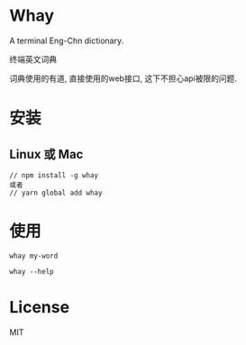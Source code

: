 # Whay
A terminal Eng-Chn dictionary.

终端英文词典

词典使用的有道, 直接使用的web接口, 这下不担心api被限的问题.

# 安装

## Linux 或 Mac

```
// npm install -g whay
或者
// yarn global add whay
```

# 使用

```
whay my-word

whay --help
```

# License

MIT
